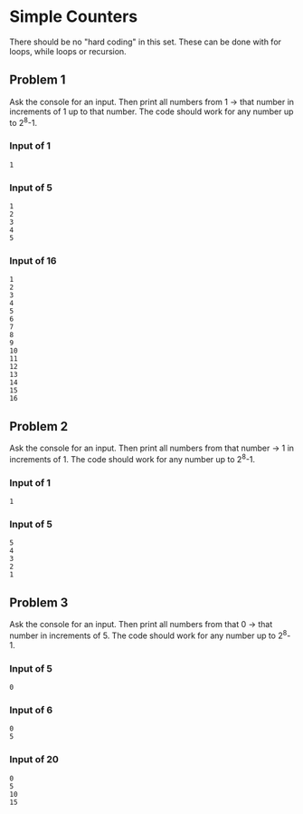 # Simple Counters
There should be no "hard coding" in this set. These can be done with for loops, while loops or recursion.

## Problem 1
Ask the console for an input. Then print all numbers from 1 -> that number in increments of 1 up to that number. The code should work for any number up to 2<sup>8</sup>-1.

### Input of 1
```
1
```

### Input of 5
```
1
2
3
4
5
```

### Input of 16
```
1
2
3
4
5
6
7
8
9
10
11
12
13
14
15
16
```

## Problem 2

Ask the console for an input. Then print all numbers from that number -> 1 in increments of 1. The code should work for any number up to 2<sup>8</sup>-1.

### Input of 1
```
1
```

### Input of 5
```
5
4
3
2
1
```
## Problem 3

Ask the console for an input. Then print all numbers from that 0 -> that number in increments of 5. The code should work for any number up to 2<sup>8</sup>-1.

### Input of 5
```
0
```

### Input of 6
```
0
5
```

### Input of 20
```
0
5
10
15
```

